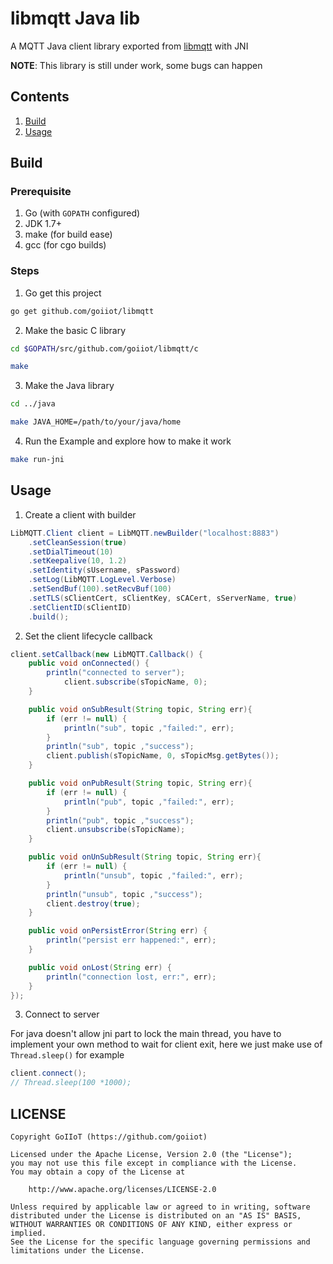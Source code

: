 # libmqtt Java lib

A MQTT Java client library exported from [libmqtt](https://github.com/goiiot/libmqtt) with JNI

__NOTE__: This library is still under work, some bugs can happen

## Contents

1. [Build](#build)
1. [Usage](#usage)

## Build

### Prerequisite

1. Go (with `GOPATH` configured)
1. JDK 1.7+
1. make (for build ease)
1. gcc (for cgo builds)

### Steps

1. Go get this project

```bash
go get github.com/goiiot/libmqtt
```

2. Make the basic C library

```bash
cd $GOPATH/src/github.com/goiiot/libmqtt/c

make
```

3. Make the Java library

```bash
cd ../java

make JAVA_HOME=/path/to/your/java/home
```

4. Run the Example and explore how to make it work

```bash
make run-jni
```


## Usage

1. Create a client with builder

```java
LibMQTT.Client client = LibMQTT.newBuilder("localhost:8883")
    .setCleanSession(true)
    .setDialTimeout(10)
    .setKeepalive(10, 1.2)
    .setIdentity(sUsername, sPassword)
    .setLog(LibMQTT.LogLevel.Verbose)
    .setSendBuf(100).setRecvBuf(100)
    .setTLS(sClientCert, sClientKey, sCACert, sServerName, true)
    .setClientID(sClientID)
    .build();
```

2. Set the client lifecycle callback

```java
client.setCallback(new LibMQTT.Callback() {
    public void onConnected() {
        println("connected to server");
            client.subscribe(sTopicName, 0);
    }

    public void onSubResult(String topic, String err){
        if (err != null) {
            println("sub", topic ,"failed:", err);
        }
        println("sub", topic ,"success");
        client.publish(sTopicName, 0, sTopicMsg.getBytes());
    }

    public void onPubResult(String topic, String err){
        if (err != null) {
            println("pub", topic ,"failed:", err);
        }
        println("pub", topic ,"success");
        client.unsubscribe(sTopicName);
    }

    public void onUnSubResult(String topic, String err){
        if (err != null) {
            println("unsub", topic ,"failed:", err);
        }
        println("unsub", topic ,"success");
        client.destroy(true);
    }

    public void onPersistError(String err) {
        println("persist err happened:", err);
    }

    public void onLost(String err) {
        println("connection lost, err:", err);
    }
});
```

3. Connect to server

For java doesn't allow jni part to lock the main thread, you have to implement your own method to wait for client exit, here we just make use of `Thread.sleep()` for example

```java
client.connect();
// Thread.sleep(100 *1000);
```

## LICENSE

```text
Copyright GoIIoT (https://github.com/goiiot)

Licensed under the Apache License, Version 2.0 (the "License");
you may not use this file except in compliance with the License.
You may obtain a copy of the License at

    http://www.apache.org/licenses/LICENSE-2.0

Unless required by applicable law or agreed to in writing, software
distributed under the License is distributed on an "AS IS" BASIS,
WITHOUT WARRANTIES OR CONDITIONS OF ANY KIND, either express or implied.
See the License for the specific language governing permissions and
limitations under the License.
```